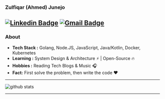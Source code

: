 ### Zulfiqar (Ahmed) Junejo

## [![Linkedin Badge](https://img.shields.io/badge/-Zulfiqar_Junejo-blue?style=flat-square&logo=Linkedin&logoColor=white&link=https://www.linkedin.com/in/ishagupta20//)](https://www.linkedin.com/in/zulfiqarjunejo/) [![Gmail Badge](https://img.shields.io/badge/-zulfiqarjunejo@live.com-c14438?style=flat-square&logo=Gmail&logoColor=white&link=mailto:zulfiqarjunejo@live.com)](mailto:zulfiqarjunejo@live.com)

### About

- **Tech Stack :** Golang, Node.JS, JavaScript, Java/Kotlin, Docker, Kubernetes
- **Learning :** System Design & Architecture :zap: | Open-Source :fire:
- **Hobbies :** Reading Tech Blogs & Music :headphones:
- **Fact:** First solve the problem, then write the code :heart:

---

![github stats](https://github-readme-stats.vercel.app/api?username=zulfiqarjunejo&show_icons=true)

---
